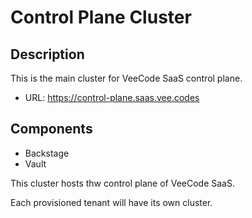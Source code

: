 # Control Plane Cluster

## Description

This is the main cluster for VeeCode SaaS control plane.

- URL: https://control-plane.saas.vee.codes

## Components

- Backstage
- Vault

This cluster hosts thw control plane of VeeCode SaaS.

Each provisioned tenant will have its own cluster.
